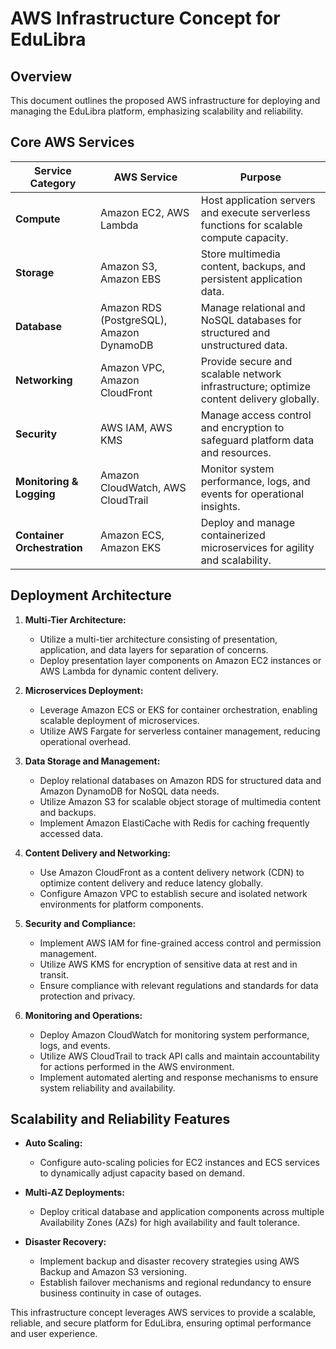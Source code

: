 # AWS Infrastructure Concept for EduLibra

## Overview
This document outlines the proposed AWS infrastructure for deploying and managing the EduLibra platform, emphasizing scalability and reliability.

## Core AWS Services

| Service Category       | AWS Service                   | Purpose                                                                                   |
|------------------------|-------------------------------|-------------------------------------------------------------------------------------------|
| **Compute**            | Amazon EC2, AWS Lambda       | Host application servers and execute serverless functions for scalable compute capacity.  |
| **Storage**            | Amazon S3, Amazon EBS         | Store multimedia content, backups, and persistent application data.                      |
| **Database**           | Amazon RDS (PostgreSQL), Amazon DynamoDB | Manage relational and NoSQL databases for structured and unstructured data.         |
| **Networking**         | Amazon VPC, Amazon CloudFront  | Provide secure and scalable network infrastructure; optimize content delivery globally.   |
| **Security**           | AWS IAM, AWS KMS              | Manage access control and encryption to safeguard platform data and resources.           |
| **Monitoring & Logging**| Amazon CloudWatch, AWS CloudTrail | Monitor system performance, logs, and events for operational insights.               |
| **Container Orchestration**| Amazon ECS, Amazon EKS     | Deploy and manage containerized microservices for agility and scalability.              |

## Deployment Architecture

1. **Multi-Tier Architecture:**
   - Utilize a multi-tier architecture consisting of presentation, application, and data layers for separation of concerns.
   - Deploy presentation layer components on Amazon EC2 instances or AWS Lambda for dynamic content delivery.

2. **Microservices Deployment:**
   - Leverage Amazon ECS or EKS for container orchestration, enabling scalable deployment of microservices.
   - Utilize AWS Fargate for serverless container management, reducing operational overhead.

3. **Data Storage and Management:**
   - Deploy relational databases on Amazon RDS for structured data and Amazon DynamoDB for NoSQL data needs.
   - Utilize Amazon S3 for scalable object storage of multimedia content and backups.
   - Implement Amazon ElastiCache with Redis for caching frequently accessed data.

4. **Content Delivery and Networking:**
   - Use Amazon CloudFront as a content delivery network (CDN) to optimize content delivery and reduce latency globally.
   - Configure Amazon VPC to establish secure and isolated network environments for platform components.

5. **Security and Compliance:**
   - Implement AWS IAM for fine-grained access control and permission management.
   - Utilize AWS KMS for encryption of sensitive data at rest and in transit.
   - Ensure compliance with relevant regulations and standards for data protection and privacy.

6. **Monitoring and Operations:**
   - Deploy Amazon CloudWatch for monitoring system performance, logs, and events.
   - Utilize AWS CloudTrail to track API calls and maintain accountability for actions performed in the AWS environment.
   - Implement automated alerting and response mechanisms to ensure system reliability and availability.

## Scalability and Reliability Features

- **Auto Scaling:**
  - Configure auto-scaling policies for EC2 instances and ECS services to dynamically adjust capacity based on demand.

- **Multi-AZ Deployments:**
  - Deploy critical database and application components across multiple Availability Zones (AZs) for high availability and fault tolerance.

- **Disaster Recovery:**
  - Implement backup and disaster recovery strategies using AWS Backup and Amazon S3 versioning.
  - Establish failover mechanisms and regional redundancy to ensure business continuity in case of outages.

This infrastructure concept leverages AWS services to provide a scalable, reliable, and secure platform for EduLibra, ensuring optimal performance and user experience.
